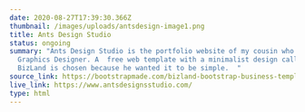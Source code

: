 ```yaml
---
date: 2020-08-27T17:39:30.366Z
thumbnail: /images/uploads/antsdesign-image1.png
title: Ants Design Studio
status: ongoing
summary: "Ants Design Studio is the portfolio website of my cousin who is a
  Graphics Designer. A  free web template with a minimalist design called
  BizLand is chosen because he wanted it to be simple.  "
source_link: https://bootstrapmade.com/bizland-bootstrap-business-template/
live_link: https://www.antsdesignsstudio.com/
type: html
---
```

